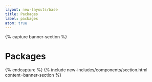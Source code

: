 ```yaml
---
layout: new-layouts/base
title: Packages
label: packages
atom: true
---
```


{% capture banner-section %}
<div class="grid-1-cols" markdown=1>
  <h1>Packages</h1>
</div>
{% endcapture %}
{% include new-includes/components/section.html
  content=banner-section
%}

